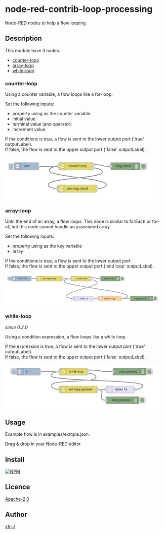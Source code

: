 node-red-contrib-loop-processing
====

Node-RED nodes to help a flow looping.

## Description

This module have 3 nodes.

- [counter-loop](#counter-loop)
- [array-loop](#array-loop)
- [while-loop](#while-loop)

### counter-loop

Using a counter variable, a flow loops like a for-loop.

Set the following inputs:
- property using as the counter variable
- initial value
- terminal value (and operator)
- increment value

If the conditions is true, a flow is sent to the lower output port ('true' outputLabel).  
If false, the flow is sent to the upper output port ('false' outputLabel). 

![counter-loop](./examples/counterloop-example.png)

### array-loop

Until the end of an array, a flow loops. This node is similar to forEach or for-of,
but this node cannot handle an associated array.

Set the following inputs:
- property using as the key variable
- array

If the conditions is true, a flow is sent to the lower output port.  
If false, the flow is sent to the upper output port ('end loop' outputLabel). 

![array-loop](./examples/arrayloop-example.png)

### while-loop

*since 0.2.0*

Using a condition expression, a flow loops like a while loop.

If the expression is true, a flow is sent to the lower output port ('true' outputLabel).  
If false, the flow is sent to the upper output port ('false' outputLabel). 

![while-loop](./examples/whileloop-example.png)

## Usage

Example flow is in examples/exmple.json.

Drag & drop in your Node-RED editor.

## Install

[![NPM](https://nodei.co/npm/node-red-contrib-loop-processing.png)](https://nodei.co/npm/node-red-contrib-loop-processing/)

## Licence

[Apache-2.0](http://www.apache.org/licenses/LICENSE-2.0.html)

## Author

[s1r-J](https://github.com/s1r-J)